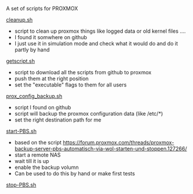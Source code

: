 A set of scripts for PROXMOX


[cleanup.sh](https://github.com/peterwup/myproxmox/blob/main/cleanup.sh)
* script to clean up proxmox things like logged data or old kernel files ....
* I found it somwhere on github
* I just use it in simulation mode and check what it would do and do it partly by hand

[getscript.sh](https://github.com/peterwup/myproxmox/blob/main/getscripts.sh)
* script to download all the scripts from github to proxmox
* push them at the right position
* set the "executable" flags to them for all users

[prox_config_backup.sh](https://github.com/peterwup/myproxmox/blob/main/prox_config_backup.sh)
* script I found on github
* script will backup the proxmox configuration data (like /etc/*)
* set the right destination path for me

[start-PBS.sh](https://github.com/peterwup/myproxmox/blob/main/start-PBS.sh)
* based on the script https://forum.proxmox.com/threads/proxmox-backup-server-pbs-automatisch-via-wol-starten-und-stoppen.127266/
* start a remote NAS
* wait till it is up
* enable the backup volumn
* Can be used to do this by hand or make first tests
 
[stop-PBS.sh](https://github.com/peterwup/myproxmox/blob/main/stop-PBS.sh)


[]()
